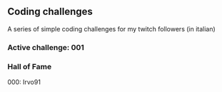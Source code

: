 ## Coding challenges
A series of simple coding challenges for my twitch followers (in italian)

### Active challenge: 001

### Hall of Fame

000: Irvo91
